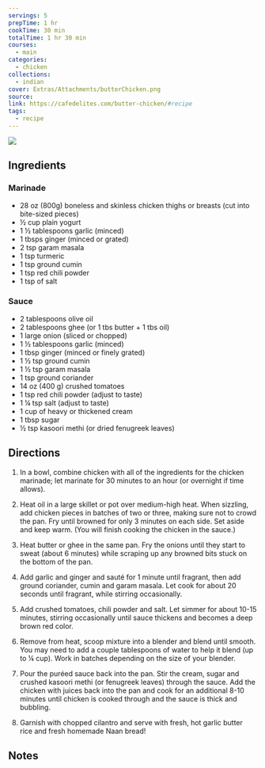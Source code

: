 ```yaml
---
servings: 5
prepTime: 1 hr
cookTime: 30 min
totalTime: 1 hr 30 min
courses:
  - main
categories:
  - chicken
collections:
  - indian
cover: Extras/Attachments/butterChicken.png
source:
link: https://cafedelites.com/butter-chicken/#recipe
tags:
  - recipe
---
```


![](Extras/Attachments/butterChicken.png)


## Ingredients

### Marinade

- 28 oz (800g) boneless and skinless chicken thighs or breasts (cut into bite-sized pieces)
- ½ cup plain yogurt
- 1 ½ tablespoons garlic (minced)
- 1 tbsps ginger (minced or grated)
- 2 tsp garam masala
- 1 tsp turmeric
- 1 tsp ground cumin
- 1 tsp red chili powder
- 1 tsp of salt

### Sauce

- 2 tablespoons olive oil
- 2 tablespoons ghee (or 1 tbs butter + 1 tbs oil)
- 1 large onion (sliced or chopped)
- 1 ½ tablespoons garlic (minced)
- 1 tbsp ginger (minced or finely grated)
- 1 ½ tsp ground cumin
- 1 ½ tsp garam masala
- 1 tsp ground coriander
- 14 oz (400 g) crushed tomatoes
- 1 tsp red chili powder (adjust to taste)
- 1 ¼ tsp salt (adjust to taste)
- 1 cup of heavy or thickened cream
- 1 tbsp sugar
- ½ tsp kasoori methi (or dried fenugreek leaves)


## Directions

1. In a bowl, combine chicken with all of the ingredients for the chicken marinade; let marinate for 30 minutes to an hour (or overnight if time allows).

2. Heat oil in a large skillet or pot over medium-high heat. When sizzling, add chicken pieces in batches of two or three, making sure not to crowd the pan. Fry until browned for only 3 minutes on each side. Set aside and keep warm. (You will finish cooking the chicken in the sauce.)

3. Heat butter or ghee in the same pan. Fry the onions until they start to sweat (about 6 minutes) while scraping up any browned bits stuck on the bottom of the pan.

4. Add garlic and ginger and sauté for 1 minute until fragrant, then add ground coriander, cumin and garam masala. Let cook for about 20 seconds until fragrant, while stirring occasionally.

5. Add crushed tomatoes, chili powder and salt. Let simmer for about 10-15 minutes, stirring occasionally until sauce thickens and becomes a deep brown red color.

6. Remove from heat, scoop mixture into a blender and blend until smooth. You may need to add a couple tablespoons of water to help it blend (up to ¼ cup). Work in batches depending on the size of your blender.

7. Pour the puréed sauce back into the pan. Stir the cream, sugar and crushed kasoori methi (or fenugreek leaves) through the sauce. Add the chicken with juices back into the pan and cook for an additional 8-10 minutes until chicken is cooked through and the sauce is thick and bubbling.

8. Garnish with chopped cilantro and serve with fresh, hot garlic butter rice and fresh homemade Naan bread!


## Notes
